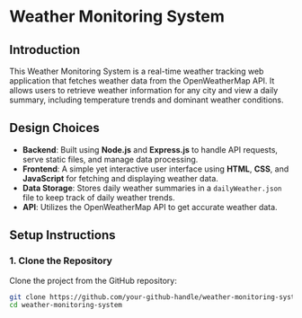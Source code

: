 # Weather Monitoring System

## Introduction
This Weather Monitoring System is a real-time weather tracking web application that fetches weather data from the OpenWeatherMap API. It allows users to retrieve weather information for any city and view a daily summary, including temperature trends and dominant weather conditions.

## Design Choices
- **Backend**: Built using **Node.js** and **Express.js** to handle API requests, serve static files, and manage data processing.
- **Frontend**: A simple yet interactive user interface using **HTML**, **CSS**, and **JavaScript** for fetching and displaying weather data.
- **Data Storage**: Stores daily weather summaries in a `dailyWeather.json` file to keep track of daily weather trends.
- **API**: Utilizes the OpenWeatherMap API to get accurate weather data.

## Setup Instructions

### 1. Clone the Repository
Clone the project from the GitHub repository:

```bash
git clone https://github.com/your-github-handle/weather-monitoring-system.git
cd weather-monitoring-system
